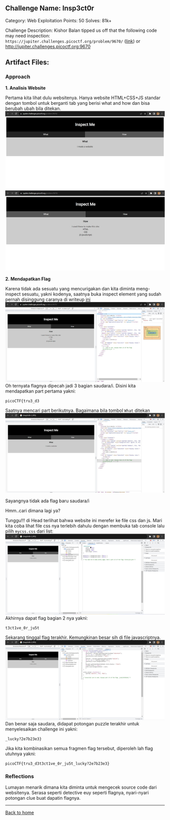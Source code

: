 ## Challenge Name: Insp3ct0r
Category: Web Exploitation
Points: 50
Solves: 81k+

Challenge Description: 
Kishor Balan tipped us off that the following code may need inspection: ```https://jupiter.challenges.picoctf.org/problem/9670/``` ([link](https://jupiter.challenges.picoctf.org/problem/9670/)) or http://jupiter.challenges.picoctf.org:9670


Artifact Files:
-

### Approach

**1. Analisis Website**

Pertama kita lihat dulu websitenya. Hanya website HTML+CSS+JS standar dengan tombol untuk berganti tab yang berisi what and how dan bisa berubah ubah bila ditekan.
![website](Insp3ct0r-1.JPG)
![how](Insp3ct0r-2.JPG)

**2. Mendapatkan Flag**

Karena tidak ada sesuatu yang mencurigakan dan kita diminta meng-inspect sesuatu, yakni kodenya, saatnya buka inspect element yang sudah pernah disinggung caranya di writeup [ini](Inspect%20HTML.md)
![part 1](Insp3ct0r-3.JPG)
Oh ternyata flagnya dipecah jadi 3 bagian saudara/i. Disini kita mendapatkan part pertama yakni:
```
picoCTF{tru3_d3
```

Saatnya mencari part berikutnya. Bagaimana bila tombol ```What``` ditekan
![no flag](Insp3ct0r-4.JPG)

Sayangnya tidak ada flag baru saudara/i

Hmm..cari dimana lagi ya?

Tunggu!!! di Head terlihat bahwa website ini merefer ke file css dan js. Mari kita coba lihat file css nya terlebih dahulu dengan membuka tab console lalu pilih ```mycss.css``` dari list:
![flag 2](Insp3ct0r-5.JPG)
Akhirnya dapat flag bagian 2 nya yakni:
```
t3ct1ve_0r_ju5t
```

Sekarang tinggal flag terakhir. Kemungkinan besar sih di file javascriptnya.
![flag 3](Insp3ct0r-6.JPG)
Dan benar saja saudara, didapat potongan puzzle terakhir untuk menyelesaikan challenge ini yakni:
```
_lucky?2e7b23e3}
```

Jika kita kombinasikan semua fragmen flag tersebut, diperoleh lah flag utuhnya yakni:
```
picoCTF{tru3_d3t3ct1ve_0r_ju5t_lucky?2e7b23e3}
```

### Reflections
Lumayan menarik dimana kita diminta untuk mengecek source code dari websitenya. Serasa seperti detective euy seperti flagnya, nyari-nyari potongan clue buat dapatin flagnya.

---
[Back to home](../Readme.md)
